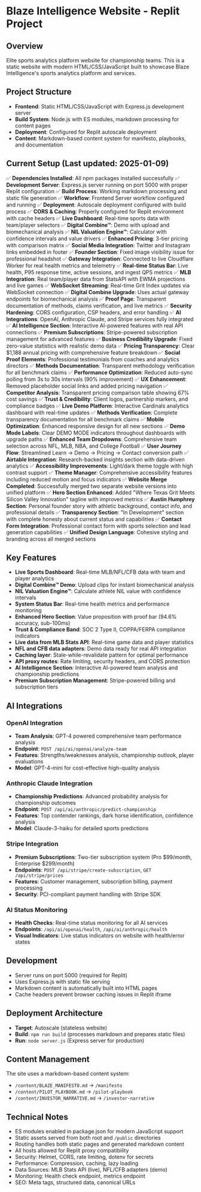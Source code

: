 # Blaze Intelligence Website - Replit Project

## Overview
Elite sports analytics platform website for championship teams. This is a static website with modern HTML/CSS/JavaScript built to showcase Blaze Intelligence's sports analytics platform and services.

## Project Structure
- **Frontend**: Static HTML/CSS/JavaScript with Express.js development server
- **Build System**: Node.js with ES modules, markdown processing for content pages
- **Deployment**: Configured for Replit autoscale deployment
- **Content**: Markdown-based content system for manifesto, playbooks, and documentation

## Current Setup (Last updated: 2025-01-09)
✅ **Dependencies Installed**: All npm packages installed successfully
✅ **Development Server**: Express.js server running on port 5000 with proper Replit configuration
✅ **Build Process**: Working markdown processing and static file generation
✅ **Workflow**: Frontend Server workflow configured and running
✅ **Deployment**: Autoscale deployment configured with build process
✅ **CORS & Caching**: Properly configured for Replit environment with cache headers
✅ **Live Dashboard**: Real-time sports data with team/player selectors
✅ **Digital Combine™**: Demo with upload and biomechanical analysis
✅ **NIL Valuation Engine™**: Calculator with confidence intervals and value drivers
✅ **Enhanced Pricing**: 3-tier pricing with comparison matrix
✅ **Social Media Integration**: Twitter and Instagram links embedded in footer
✅ **Founder Section**: Fixed image visibility issue for professional headshot
✅ **Gateway Integration**: Connected to live Cloudflare Worker for real health metrics and telemetry
✅ **Real-time Status Bar**: Live health, P95 response time, active sessions, and ingest QPS metrics
✅ **MLB Integration**: Real team/player data from StatsAPI with EWMA projections and live games
✅ **WebSocket Streaming**: Real-time Grit Index updates via WebSocket connection
✅ **Digital Combine Upgrade**: Uses actual gateway endpoints for biomechanical analysis
✅ **Proof Page**: Transparent documentation of methods, claims verification, and live metrics
✅ **Security Hardening**: CORS configuration, CSP headers, and error handling
✅ **AI Integrations**: OpenAI, Anthropic Claude, and Stripe services fully integrated
✅ **AI Intelligence Section**: Interactive AI-powered features with real API connections
✅ **Premium Subscriptions**: Stripe-powered subscription management for advanced features
✅ **Business Credibility Upgrade**: Fixed zero-value statistics with realistic demo data
✅ **Pricing Transparency**: Clear $1,188 annual pricing with comprehensive feature breakdown
✅ **Social Proof Elements**: Professional testimonials from coaches and analytics directors
✅ **Methods Documentation**: Transparent methodology verification for all benchmark claims
✅ **Performance Optimization**: Reduced auto-sync polling from 3s to 30s intervals (90% improvement)
✅ **UX Enhancement**: Removed placeholder social links and added pricing navigation
✅ **Competitor Analysis**: Transparent pricing comparison table showing 67% cost savings
✅ **Trust & Credibility**: Client logos, partnership markers, and compliance badges
✅ **Live Demo Platform**: Interactive Cardinals analytics dashboard with real-time updates
✅ **Methods Verification**: Complete transparency documentation for all benchmark claims
✅ **Mobile Optimization**: Enhanced responsive design for all new sections
✅ **Demo Mode Labels**: Clear DEMO MODE indicators throughout dashboards with upgrade paths
✅ **Enhanced Team Dropdowns**: Comprehensive team selection across NFL, MLB, NBA, and College Football
✅ **User Journey Flow**: Streamlined Learn → Demo → Pricing → Contact conversion path
✅ **Airtable Integration**: Research-backed insights section with data-driven analytics
✅ **Accessibility Improvements**: Light/dark theme toggle with high contrast support
✅ **Theme Manager**: Comprehensive accessibility features including reduced motion and focus indicators
✅ **Website Merge Completed**: Successfully merged two separate website versions into unified platform
✅ **Hero Section Enhanced**: Added "Where Texas Grit Meets Silicon Valley Innovation" tagline with improved metrics
✅ **Austin Humphrey Section**: Personal founder story with athletic background, contact info, and professional details
✅ **Transparency Section**: "In Development" section with complete honesty about current status and capabilities
✅ **Contact Form Integration**: Professional contact form with sports selection and lead generation capabilities
✅ **Unified Design Language**: Cohesive styling and branding across all merged sections

## Key Features
- **Live Sports Dashboard**: Real-time MLB/NFL/CFB data with team and player analytics
- **Digital Combine™ Demo**: Upload clips for instant biomechanical analysis
- **NIL Valuation Engine™**: Calculate athlete NIL value with confidence intervals
- **System Status Bar**: Real-time health metrics and performance monitoring
- **Enhanced Hero Section**: Value proposition with proof bar (94.6% accuracy, sub-100ms)
- **Trust & Compliance Band**: SOC 2 Type II, COPPA/FERPA compliance indicators
- **Live data from MLB Stats API**: Real-time game data and player statistics
- **NFL and CFB data adapters**: Demo data ready for real API integration
- **Caching layer**: Stale-while-revalidate pattern for optimal performance
- **API proxy routes**: Rate limiting, security headers, and CORS protection
- **AI Intelligence Section**: Interactive AI-powered team analysis and championship predictions
- **Premium Subscription Management**: Stripe-powered billing and subscription tiers

## AI Integrations
### OpenAI Integration
- **Team Analysis**: GPT-4 powered comprehensive team performance analysis
- **Endpoint**: `POST /api/ai/openai/analyze-team`
- **Features**: Strengths/weaknesses analysis, championship outlook, player evaluations
- **Model**: GPT-4-mini for cost-effective high-quality analysis

### Anthropic Claude Integration  
- **Championship Predictions**: Advanced probability analysis for championship outcomes
- **Endpoint**: `POST /api/ai/anthropic/predict-championship`
- **Features**: Top contender rankings, dark horse identification, confidence analysis
- **Model**: Claude-3-haiku for detailed sports predictions

### Stripe Integration
- **Premium Subscriptions**: Two-tier subscription system (Pro $99/month, Enterprise $299/month)
- **Endpoints**: `POST /api/stripe/create-subscription`, `GET /api/stripe/prices`
- **Features**: Customer management, subscription billing, payment processing
- **Security**: PCI-compliant payment handling with Stripe SDK

### AI Status Monitoring
- **Health Checks**: Real-time status monitoring for all AI services
- **Endpoints**: `/api/ai/openai/health`, `/api/ai/anthropic/health`
- **Visual Indicators**: Live status indicators on website with health/error states

## Development
- Server runs on port 5000 (required for Replit)
- Uses Express.js with static file serving
- Markdown content is automatically built into HTML pages
- Cache headers prevent browser caching issues in Replit iframe

## Deployment Architecture
- **Target**: Autoscale (stateless website)
- **Build**: `npm run build` (processes markdown and prepares static files)
- **Run**: `node server.js` (Express server for production)

## Content Management
The site uses a markdown-based content system:
- `/content/BLAZE_MANIFESTO.md` → `/manifesto`
- `/content/PILOT_PLAYBOOK.md` → `/pilot-playbook`
- `/content/INVESTOR_NARRATIVE.md` → `/investor-narrative`

## Technical Notes
- ES modules enabled in package.json for modern JavaScript support
- Static assets served from both root and `/public` directories
- Routing handles both static pages and generated markdown content
- All hosts allowed for Replit proxy compatibility
- Security: Helmet, CORS, rate limiting, dotenv for secrets
- Performance: Compression, caching, lazy loading
- Data Sources: MLB Stats API (live), NFL/CFB adapters (demo)
- Monitoring: Health check endpoint, metrics endpoint
- SEO: Meta tags, structured data, canonical URLs